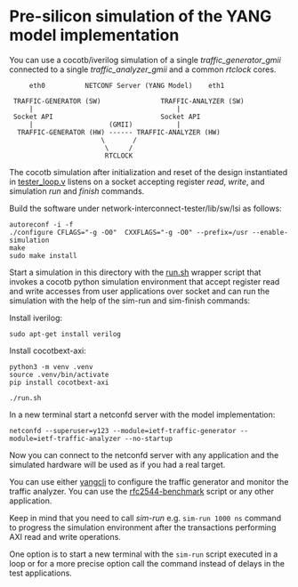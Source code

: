 # Pre-silicon simulation of the YANG model implementation

You can use a cocotb/iverilog simulation of a single *traffic_generator_gmii* connected to a single *traffic_analyzer_gmii* and a common *rtclock* cores.

```
     eth0          NETCONF Server (YANG Model)    eth1

 TRAFFIC-GENERATOR (SW)               TRAFFIC-ANALYZER (SW)
     |                                    |
 Socket API                           Socket API
     |                   (GMII)           |
  TRAFFIC-GENERATOR (HW) ------ TRAFFIC-ANALYZER (HW)
                       \       /
                        \     /
                        RTCLOCK
```

The cocotb simulation after initialization and reset of the design instantiated in [tester_loop.v](tester_loop.v) listens on a socket accepting register *read*, *write*, and simulation *run* and *finish* commands.

Build the software under network-interconnect-tester/lib/sw/lsi as follows:

```
autoreconf -i -f
./configure CFLAGS="-g -O0"  CXXFLAGS="-g -O0" --prefix=/usr --enable-simulation
make
sudo make install
```


Start a simulation in this directory with the [run.sh](run.sh) wrapper script that invokes a cocotb python simulation environment
that accept register read and write accesses from user applications over socket and can run the simulation with the help
of the sim-run and sim-finish commands:

Install iverilog:
```
sudo apt-get install verilog
```

Install cocotbext-axi:
```
python3 -m venv .venv
source .venv/bin/activate
pip install cocotbext-axi
```

```
./run.sh
```


In a new terminal start a netconfd server with the model implementation:
```
netconfd --superuser=y123 --module=ietf-traffic-generator --module=ietf-traffic-analyzer --no-startup
```

Now you can connect to the netconfd server with any application and the simulated hardware will be used as if you had a real target.

You can use either [yangcli](https://packages.debian.org/sid/yangcli) to configure the traffic generator and monitor the traffic analyzer. You can use the [rfc2544-benchmark](https://github.com/lightside-instruments/rfc2544-benchmark) script or any other application.

Keep in mind that you need to call *sim-run* e.g. `sim-run 1000 ns` command to progress the simulation environment after the transactions performing AXI
read and write operations.

One option is to start a new terminal with the `sim-run` script executed in a loop or for a more precise option call the command instead of delays in the test applications.

